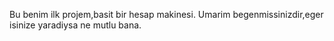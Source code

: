 Bu benim ilk projem,basit bir hesap makinesi.
Umarim begenmissinizdir,eger isinize yaradiysa ne mutlu bana.
